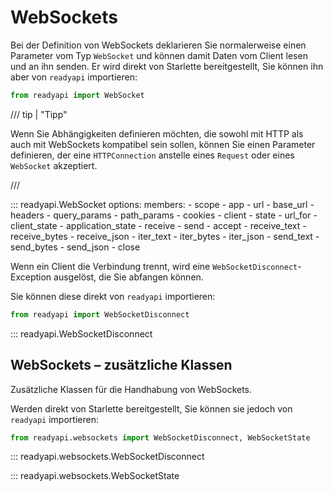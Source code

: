 # WebSockets

Bei der Definition von WebSockets deklarieren Sie normalerweise einen Parameter vom Typ `WebSocket` und können damit Daten vom Client lesen und an ihn senden. Er wird direkt von Starlette bereitgestellt, Sie können ihn aber von `readyapi` importieren:

```python
from readyapi import WebSocket
```

/// tip | "Tipp"

Wenn Sie Abhängigkeiten definieren möchten, die sowohl mit HTTP als auch mit WebSockets kompatibel sein sollen, können Sie einen Parameter definieren, der eine `HTTPConnection` anstelle eines `Request` oder eines `WebSocket` akzeptiert.

///

::: readyapi.WebSocket
    options:
        members:
            - scope
            - app
            - url
            - base_url
            - headers
            - query_params
            - path_params
            - cookies
            - client
            - state
            - url_for
            - client_state
            - application_state
            - receive
            - send
            - accept
            - receive_text
            - receive_bytes
            - receive_json
            - iter_text
            - iter_bytes
            - iter_json
            - send_text
            - send_bytes
            - send_json
            - close

Wenn ein Client die Verbindung trennt, wird eine `WebSocketDisconnect`-Exception ausgelöst, die Sie abfangen können.

Sie können diese direkt von `readyapi` importieren:

```python
from readyapi import WebSocketDisconnect
```

::: readyapi.WebSocketDisconnect

## WebSockets – zusätzliche Klassen

Zusätzliche Klassen für die Handhabung von WebSockets.

Werden direkt von Starlette bereitgestellt, Sie können sie jedoch von `readyapi` importieren:

```python
from readyapi.websockets import WebSocketDisconnect, WebSocketState
```

::: readyapi.websockets.WebSocketDisconnect

::: readyapi.websockets.WebSocketState
